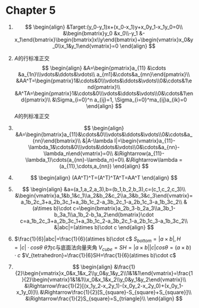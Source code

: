 # Chapter 5

1. $$
\begin{align}
&Target:(y_0-y_1)x+(x_0-x_1)y+x_0y_1-x_1y_0=0\\
&\begin{bmatrix}y_0 &x_0\\-y_1 &-x_1\end{bmatrix}\begin{bmatrix}x\\y\end{bmatrix}+\begin{vmatrix}x_0&y_0\\x_1&y_1\end{vmatrix}=0
\end{align}
$$
2. $A$的行标准正交
$$
\begin{align}
&A=\begin{pmatrix}a_{11} &\cdots &a_{1n}\\\vdots&\ddots&\vdots\\ a_{m1}&\cdots&a_{mn}\end{pmatrix}\\
&AA^T=\begin{pmatrix}1&\cdots&0\\\vdots&\ddots&\vdots\\0&\cdots&1\end{pmatrix}\\
&A^TA=\begin{pmatrix}1&\cdots&0\\\vdots&\ddots&\vdots\\0&\cdots&1\end{pmatrix}\\
&\Sigma_{i=0}^n a_{ij}=1, \Sigma_{i=0}^ma_{ij}a_{ik}=0
\end{align}
$$
$A$的列标准正交

3. $$
\begin{align}
&A=\begin{bmatrix}a_{11}&\cdots&0\\\vdots&\ddots&\vdots\\0&\cdots&a_{nn}\end{bmatrix}\\
&|A-\lambda I|=\begin{vmatrix}a_{11}-\lambda_1&\cdots&0\\\vdots&\ddots&\vdots\\0&\cdots&a_{nn}-\lambda_n\end{vmatrix}=0\\
&\Rightarrow(a_{11}-\lambda_1)\cdots(a_{nn}-\lambda_n)=0\\
&\Rightarrow\lambda = (a_{11},\cdots,a_{nn})
\end{align}
$$

4. $$
\begin{align}
(AA^T)^T=(A^T)^TA^T=AA^T
\end{align}
$$

5. $$
\begin{align}
&a=(a_1,a_2,a_3),b=(b_1,b_2,b_3),c=(c_1,c_2,c_3)\\
&\begin{vmatrix}a_1&b_1&c_1\\a_2&b_2&c_2\\a_3&b_3&c_3\end{vmatrix}=a_1b_2c_3+a_2b_3c_1+a_3b_1c_2-a_3b_2c_1-a_2b_1c_3-a_1b_3c_2\\
&(a\times b)\cdot c=\begin{bmatrix}a_2b_3-b_2a_3\\a_3b_1-b_3a_1\\a_1b_2-b_1a_2\end{bmatrix}\cdot c=a_1b_2c_3+a_2b_3c_1+a_3b_1c_2-a_3b_2c_1-a_2b_1c_3-a_1b_3c_2\\
&|abc|=(a\times b)\cdot c
\end{align}
$$

6. $\frac{1}{6}|abc|=\frac{1}{6}(a\times b)\cdot c$
$S_{bottom}=|a\times b|, H=|c|\cdot cos\theta$
$\theta$为c与底面法向量夹角
$V_{cube}=SH=|a\times b||c|cos\theta=(a\times b)\cdot c$
$V_{tetrahedron}=\frac{1}{6}SH=\frac{1}{6}(a\times b)\cdot c$

7. $$
\begin{align}
&\frac{1}{2}\begin{vmatrix}x_0&x_1&x_2\\y_0&y_1&y_2\\1&1&1\end{vmatrix}=\frac{1}{2}\begin{vmatrix}1&1&1\\x_0&x_1&x_2\\y_0&y_1&y_2\end{vmatrix}\\
&\Rightarrow\frac{1}{2}[(x_1y_2-x_2y_1)-(x_0y_2-x_2y_0)+(x_0y_1-x_1y_0)]\\
&\Rightarrow\frac{1}{2}[S_{square}-S_{square}+S_{square}]\\
&\Rightarrow\frac{1}{2}S_{square}=S_{triangle}\\
\end{align}
$$